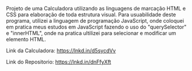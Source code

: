 Projeto de uma Calculadora utilizando as linguagens de marcação HTML e CSS para elaboração de toda estrutura visual. 
Para usuabilidade deste programa, utilizei a linguagem de programação JavaScript, onde coloquei em pratica meus estudos em JavaScript fazendo o uso do "querySelector" e "innerHTML", onde na pratica ultilizei para selecionar e modificar um elemento HTML.

Link da Calculadora: 
https://lnkd.in/d5sycdVv

Link do Repositorio: 
https://lnkd.in/dnFfyXft
